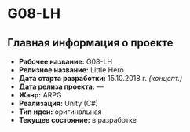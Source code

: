 # G08-LH

## Главная информация о проекте

- **Рабочее название:** G08-LH
- **Релизное название:** Little Hero
- **Дата старта разработки:** 15.10.2018 г. *(концепт.)*
- **Дата релиза проекта:** —
- **Жанр:** ARPG
- **Реализация:** Unity (C#)
- **Тип идеи:** оригинальная
- **Текущее состояние:** в разработке
